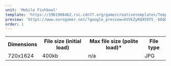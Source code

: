 ```yaml
---
unit: 'Mobile Fishbowl'
template: 'https://1961908462.rsc.cdn77.org/gamercreativetemplates/Template_FishBowl_EG_2020.psd'
preview: 'https://www.eurogamer.net/?google_preview=XVVkZyRQ450Y5_-b6QUw55vR8AWIAYCAgKDHhvGd7gE&iu=43340684&gdfp_req=1&lineItemId=5096188238&creativeId=138274603019'
order: 1
---
```


<table>
  <tr>
    <th>Dimensions</th>
    <th>File size (initial load)</th>
    <th>Max file size (polite load)*</th>
    <th>File type</th>
  </tr>
  <tr>
    <td>720x1624</td> 
    <td>400kb</td>
    <td>n/a</td>
    <td>JPG</td>
  </tr>
</table>
